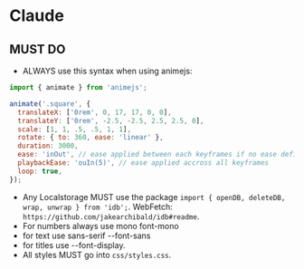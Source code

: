 # Claude


## MUST DO
- ALWAYS use this syntax when using animejs:
```js
import { animate } from 'animejs';

animate('.square', {
  translateX: ['0rem', 0, 17, 17, 0, 0],
  translateY: ['0rem', -2.5, -2.5, 2.5, 2.5, 0],
  scale: [1, 1, .5, .5, 1, 1],
  rotate: { to: 360, ease: 'linear' },
  duration: 3000,
  ease: 'inOut', // ease applied between each keyframes if no ease defined
  playbackEase: 'ouIn(5)', // ease applied accross all keyframes
  loop: true,
});
```
- Any Localstorage MUST use the package `import { openDB, deleteDB, wrap, unwrap } from 'idb';`. WebFetch: `https://github.com/jakearchibald/idb#readme`.
- For numbers always use mono font-mono
- for text use sans-serif --font-sans
- for titles use --font-display.
- All styles MUST go into `css/styles.css`.

